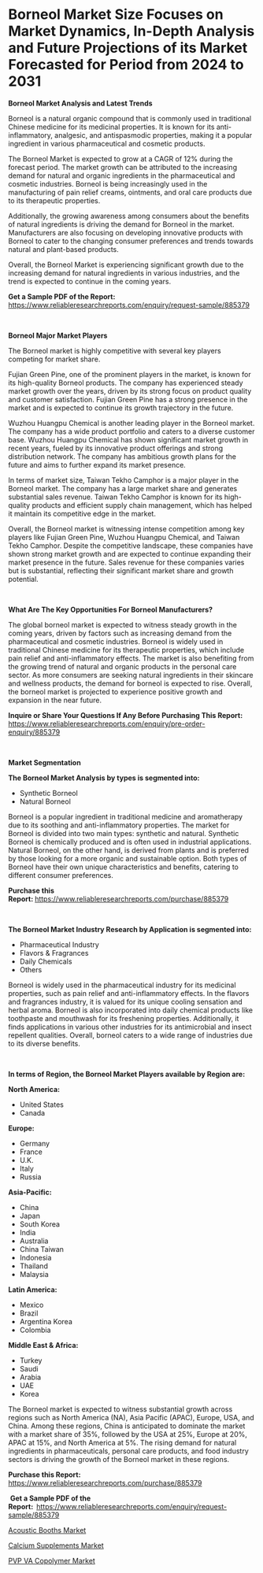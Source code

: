 <p><h1>Borneol Market Size Focuses on Market Dynamics, In-Depth Analysis and Future Projections of its Market Forecasted for Period from 2024 to 2031</h1></p><p><strong>Borneol Market Analysis and Latest Trends</strong></p>
<p><p>Borneol is a natural organic compound that is commonly used in traditional Chinese medicine for its medicinal properties. It is known for its anti-inflammatory, analgesic, and antispasmodic properties, making it a popular ingredient in various pharmaceutical and cosmetic products.</p><p>The Borneol Market is expected to grow at a CAGR of 12% during the forecast period. The market growth can be attributed to the increasing demand for natural and organic ingredients in the pharmaceutical and cosmetic industries. Borneol is being increasingly used in the manufacturing of pain relief creams, ointments, and oral care products due to its therapeutic properties.</p><p>Additionally, the growing awareness among consumers about the benefits of natural ingredients is driving the demand for Borneol in the market. Manufacturers are also focusing on developing innovative products with Borneol to cater to the changing consumer preferences and trends towards natural and plant-based products.</p><p>Overall, the Borneol Market is experiencing significant growth due to the increasing demand for natural ingredients in various industries, and the trend is expected to continue in the coming years.</p></p>
<p><strong>Get a Sample PDF of the Report:&nbsp;</strong> <a href="https://www.reliableresearchreports.com/enquiry/request-sample/885379">https://www.reliableresearchreports.com/enquiry/request-sample/885379</a></p>
<p>&nbsp;</p>
<p><strong>Borneol Major Market Players</strong></p>
<p><p>The Borneol market is highly competitive with several key players competing for market share. </p><p>Fujian Green Pine, one of the prominent players in the market, is known for its high-quality Borneol products. The company has experienced steady market growth over the years, driven by its strong focus on product quality and customer satisfaction. Fujian Green Pine has a strong presence in the market and is expected to continue its growth trajectory in the future.</p><p>Wuzhou Huangpu Chemical is another leading player in the Borneol market. The company has a wide product portfolio and caters to a diverse customer base. Wuzhou Huangpu Chemical has shown significant market growth in recent years, fueled by its innovative product offerings and strong distribution network. The company has ambitious growth plans for the future and aims to further expand its market presence.</p><p>In terms of market size, Taiwan Tekho Camphor is a major player in the Borneol market. The company has a large market share and generates substantial sales revenue. Taiwan Tekho Camphor is known for its high-quality products and efficient supply chain management, which has helped it maintain its competitive edge in the market.</p><p>Overall, the Borneol market is witnessing intense competition among key players like Fujian Green Pine, Wuzhou Huangpu Chemical, and Taiwan Tekho Camphor. Despite the competitive landscape, these companies have shown strong market growth and are expected to continue expanding their market presence in the future. Sales revenue for these companies varies but is substantial, reflecting their significant market share and growth potential.</p></p>
<p>&nbsp;</p>
<p><strong>What Are The Key Opportunities For Borneol Manufacturers?</strong></p>
<p><p>The global borneol market is expected to witness steady growth in the coming years, driven by factors such as increasing demand from the pharmaceutical and cosmetic industries. Borneol is widely used in traditional Chinese medicine for its therapeutic properties, which include pain relief and anti-inflammatory effects. The market is also benefiting from the growing trend of natural and organic products in the personal care sector. As more consumers are seeking natural ingredients in their skincare and wellness products, the demand for borneol is expected to rise. Overall, the borneol market is projected to experience positive growth and expansion in the near future.</p></p>
<p><strong>Inquire or Share Your Questions If Any Before Purchasing This Report:</strong> <a href="https://www.reliableresearchreports.com/enquiry/pre-order-enquiry/885379">https://www.reliableresearchreports.com/enquiry/pre-order-enquiry/885379</a></p>
<p>&nbsp;</p>
<p><strong>Market Segmentation</strong></p>
<p><strong>The Borneol Market Analysis by types is segmented into:</strong></p>
<p><ul><li>Synthetic Borneol</li><li>Natural Borneol</li></ul></p>
<p><p>Borneol is a popular ingredient in traditional medicine and aromatherapy due to its soothing and anti-inflammatory properties. The market for Borneol is divided into two main types: synthetic and natural. Synthetic Borneol is chemically produced and is often used in industrial applications. Natural Borneol, on the other hand, is derived from plants and is preferred by those looking for a more organic and sustainable option. Both types of Borneol have their own unique characteristics and benefits, catering to different consumer preferences.</p></p>
<p><strong>Purchase this Report:&nbsp;</strong><a href="https://www.reliableresearchreports.com/purchase/885379">https://www.reliableresearchreports.com/purchase/885379</a></p>
<p>&nbsp;</p>
<p><strong>The Borneol Market Industry Research by Application is segmented into:</strong></p>
<p><ul><li>Pharmaceutical Industry</li><li>Flavors & Fragrances</li><li>Daily Chemicals</li><li>Others</li></ul></p>
<p><p>Borneol is widely used in the pharmaceutical industry for its medicinal properties, such as pain relief and anti-inflammatory effects. In the flavors and fragrances industry, it is valued for its unique cooling sensation and herbal aroma. Borneol is also incorporated into daily chemical products like toothpaste and mouthwash for its freshening properties. Additionally, it finds applications in various other industries for its antimicrobial and insect repellent qualities. Overall, borneol caters to a wide range of industries due to its diverse benefits.</p></p>
<p>&nbsp;</p>
<p><strong>In terms of Region, the Borneol Market Players available by Region are:</strong></p>
<p>
    <p> <strong> North America: </strong>
        <ul>
            <li>United States</li>
            <li>Canada</li>
        </ul>
        </p> 
    <p> <strong> Europe: </strong>
        <ul>
            <li>Germany</li>
            <li>France</li>
            <li>U.K.</li>
            <li>Italy</li>
            <li>Russia</li>
        </ul>
        </p> 
    <p> <strong> Asia-Pacific: </strong>
        <ul>
            <li>China</li>
            <li>Japan</li>
            <li>South Korea</li>
            <li>India</li>
            <li>Australia</li>
            <li>China Taiwan</li>
            <li>Indonesia</li>
            <li>Thailand</li>
            <li>Malaysia</li>
        </ul>
        </p> 
    <p> <strong> Latin America: </strong>
        <ul>
            <li>Mexico</li>
            <li>Brazil</li>
            <li>Argentina Korea</li>
            <li>Colombia</li>
        </ul>
        </p> 
    <p> <strong> Middle East & Africa: </strong>
        <ul>
            <li>Turkey</li>
            <li>Saudi</li>
            <li>Arabia</li>
            <li>UAE</li>
            <li>Korea</li>
        </ul>
    </p>
    </p>
<p><p>The Borneol market is expected to witness substantial growth across regions such as North America (NA), Asia Pacific (APAC), Europe, USA, and China. Among these regions, China is anticipated to dominate the market with a market share of 35%, followed by the USA at 25%, Europe at 20%, APAC at 15%, and North America at 5%. The rising demand for natural ingredients in pharmaceuticals, personal care products, and food industry sectors is driving the growth of the Borneol market in these regions.</p></p>
<p><strong>Purchase this Report: </strong><a href="https://www.reliableresearchreports.com/purchase/885379">https://www.reliableresearchreports.com/purchase/885379</a></p>
<p>&nbsp;<strong>Get a Sample PDF of the Report:&nbsp;&nbsp;</strong><a href="https://www.reliableresearchreports.com/enquiry/request-sample/885379">https://www.reliableresearchreports.com/enquiry/request-sample/885379</a></p>
<p><strong></strong></p>
<p><p><a href="https://view.publitas.com/reportprime-1/acoustic-booths-market-provides-a-comprehensive-analysis-including-a-macro-overview-of-the-market-as-well-as-micro-details-such-as-market-size-and-competitive-landscape/">Acoustic Booths Market</a></p><p><a href="https://view.publitas.com/reportprime-1/global-calcium-supplements-market-by-types-applications-and-major-players-with-regional-growth-rate-analysis-and-development-situation-from-2023-to-2030/">Calcium Supplements Market</a></p><p><a href="https://github.com/ruddyyedelwadw/Market-Research-Report-List-1/blob/main/pvp-va-copolymer-market.md">PVP VA Copolymer Market</a></p></p>